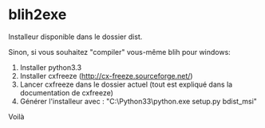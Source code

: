 blih2exe
========

Installeur disponible dans le dossier dist.

Sinon, si vous souhaitez "compiler" vous-même blih pour windows:
1. Installer python3.3
2. Installer cxfreeze (http://cx-freeze.sourceforge.net/)
3. Lancer cxfreeze dans le dossier actuel (tout est expliqué dans la documentation de cxfreeze)
4. Générer l'installeur avec : "C:\Python33\python.exe setup.py bdist_msi"

Voilà
